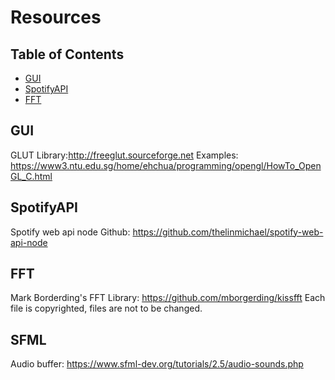 # Resources

## Table of Contents
- [GUI](#GUI)
- [SpotifyAPI](#SpotifyAPI)
- [FFT](#FFT)

## GUI
GLUT Library:http://freeglut.sourceforge.net
Examples: https://www3.ntu.edu.sg/home/ehchua/programming/opengl/HowTo_OpenGL_C.html

## SpotifyAPI
Spotify web api node
Github: https://github.com/thelinmichael/spotify-web-api-node

## FFT
Mark Borderding's FFT Library: https://github.com/mborgerding/kissfft
Each file is copyrighted, files are not to be changed.

## SFML
Audio buffer: https://www.sfml-dev.org/tutorials/2.5/audio-sounds.php